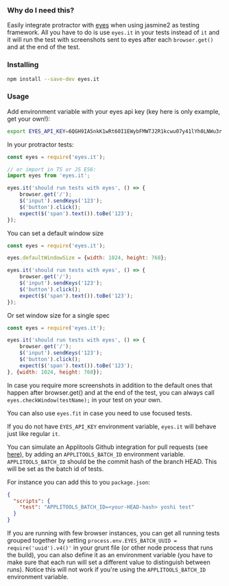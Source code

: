 ### Why do I need this?

Easily integrate protractor with [eyes](https://applitools.com/) when using jasmine2 as testing framework. All you have to do is use `eyes.it` in your tests instead of `it` and it will run the test with screenshots sent to eyes after each `browser.get()` and at the end of the test.

### Installing

```sh
npm install --save-dev eyes.it
```

### Usage

Add environment variable with your eyes api key (key here is only example, get your own!):
```sh
export EYES_API_KEY=6QGH9IA5nkK1wRt60I1EWybFMWTJ2R1kcwu07y41lYh0LNWu3r
```

In your protractor tests:
```js
const eyes = require('eyes.it');

// or import in TS or JS ES6:
import eyes from 'eyes.it';

eyes.it('should run tests with eyes', () => {
    browser.get('/');
    $('input').sendKeys('123');
    $('button').click();
    expect($('span').text()).toBe('123');
});
```

You can set a default window size

```js
const eyes = require('eyes.it');

eyes.defaultWindowSize = {width: 1024, height: 768};

eyes.it('should run tests with eyes', () => {
    browser.get('/');
    $('input').sendKeys('123');
    $('button').click();
    expect($('span').text()).toBe('123');
});
```

Or set window size for a single spec

```js
const eyes = require('eyes.it');

eyes.it('should run tests with eyes', () => {
    browser.get('/');
    $('input').sendKeys('123');
    $('button').click();
    expect($('span').text()).toBe('123');
}, {width: 1024, height: 768});
```

In case you require more screenshots in addition to the default ones that happen after browser.get() and at the end of the test, you can always call `eyes.checkWindow(testName);` in your test on your own.

You can also use `eyes.fit` in case you need to use focused tests.

If you do not have `EYES_API_KEY` environment variable, `eyes.it` will behave just like regular `it`.

You can simulate an Applitools Github integration for pull requests (see [here](https://applitools.com/docs/topics/integrations/github-integration.html])), by adding an `APPLITOOLS_BATCH_ID` environment variable. `APPLITOOLS_BATCH_ID` should be the commit hash of the branch HEAD. This will be set as the batch id of tests.

For instance you can add this to you `package.json`:
```json
{
  "scripts": {
    "test": "APPLITOOLS_BATCH_ID=<your-HEAD-hash> yoshi test"
  }
}
```

If you are running with few browser instances, you can get all running tests grouped together by setting `process.env.EYES_BATCH_UUID = require('uuid').v4()'` in your grunt file (or other node process that runs the build), you can also define it as an environment variable (you have to make sure that each run will set a different value to distinguish between runs).
Notice this will not work if you're using the `APPLITOOLS_BATCH_ID` environment variable.
